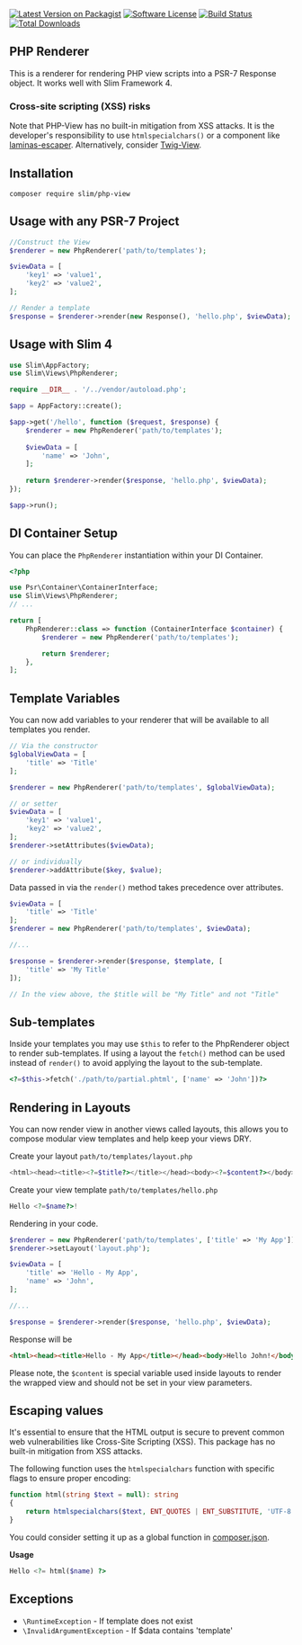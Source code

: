
[![Latest Version on Packagist](https://img.shields.io/github/release/slimphp/php-view.svg)](https://packagist.org/packages/slim/PHP-View)
[![Software License](https://img.shields.io/badge/license-MIT-brightgreen.svg)](LICENSE.md)
[![Build Status](https://github.com/slimphp/PHP-View/actions/workflows/tests.yml/badge.svg?branch=3.x)](https://github.com/slimphp/PHP-View/actions)
[![Total Downloads](https://img.shields.io/packagist/dt/slim/PHP-View.svg)](https://packagist.org/packages/slim/PHP-View/stats)


## PHP Renderer

This is a renderer for rendering PHP view scripts into a PSR-7 Response object. It works well with Slim Framework 4.


### Cross-site scripting (XSS) risks

Note that PHP-View has no built-in mitigation from XSS attacks. 
It is the developer's responsibility to use `htmlspecialchars()` 
or a component like [laminas-escaper](https://github.com/laminas/laminas-escaper). Alternatively, consider  [Twig-View](https://github.com/slimphp/Twig-View).

## Installation

```
composer require slim/php-view
```

## Usage with any PSR-7 Project

```php
//Construct the View
$renderer = new PhpRenderer('path/to/templates');

$viewData = [
    'key1' => 'value1',
    'key2' => 'value2',
];

// Render a template
$response = $renderer->render(new Response(), 'hello.php', $viewData);
```

## Usage with Slim 4

```php
use Slim\AppFactory;
use Slim\Views\PhpRenderer;

require __DIR__ . '/../vendor/autoload.php';

$app = AppFactory::create();

$app->get('/hello', function ($request, $response) {
    $renderer = new PhpRenderer('path/to/templates');
    
    $viewData = [
        'name' => 'John',
    ];
    
    return $renderer->render($response, 'hello.php', $viewData);
});

$app->run();
```

## DI Container Setup

You can place the `PhpRenderer` instantiation within your DI Container.

```php
<?php

use Psr\Container\ContainerInterface;
use Slim\Views\PhpRenderer;
// ...

return [
    PhpRenderer::class => function (ContainerInterface $container) {
        $renderer = new PhpRenderer('path/to/templates');

        return $renderer;
    },
];

```

## Template Variables

You can now add variables to your renderer that will be available to all templates you render.

```php
// Via the constructor
$globalViewData = [
    'title' => 'Title'
];

$renderer = new PhpRenderer('path/to/templates', $globalViewData);

// or setter
$viewData = [
    'key1' => 'value1',
    'key2' => 'value2',
];
$renderer->setAttributes($viewData);

// or individually
$renderer->addAttribute($key, $value);
```

Data passed in via the `render()` method takes precedence over attributes.

```php
$viewData = [
    'title' => 'Title'
];
$renderer = new PhpRenderer('path/to/templates', $viewData);

//...

$response = $renderer->render($response, $template, [
    'title' => 'My Title'
]);

// In the view above, the $title will be "My Title" and not "Title"
```

## Sub-templates

Inside your templates you may use `$this` to refer to the PhpRenderer object to render sub-templates. 
If using a layout the `fetch()` method can be used instead of `render()` to avoid applying the layout to the sub-template.

```php
<?=$this->fetch('./path/to/partial.phtml', ['name' => 'John'])?>
```

## Rendering in Layouts

You can now render view in another views called layouts, 
this allows you to compose modular view templates
and help keep your views DRY.

Create your layout `path/to/templates/layout.php`

```php
<html><head><title><?=$title?></title></head><body><?=$content?></body></html>
```

Create your view template `path/to/templates/hello.php`

```php
Hello <?=$name?>!
```

Rendering in your code.

```php
$renderer = new PhpRenderer('path/to/templates', ['title' => 'My App']);
$renderer->setLayout('layout.php');

$viewData = [
    'title' => 'Hello - My App',
    'name' => 'John',
];

//...

$response = $renderer->render($response, 'hello.php', $viewData);
```

Response will be

```html
<html><head><title>Hello - My App</title></head><body>Hello John!</body></html>
```

Please note, the `$content` is special variable used inside layouts 
to render the wrapped view and should not be set in your view parameters.

## Escaping values

It's essential to ensure that the HTML output is secure to 
prevent common web vulnerabilities like Cross-Site Scripting (XSS).
This package has no built-in mitigation from XSS attacks.

The following function uses the `htmlspecialchars` function 
with specific flags to ensure proper encoding:

```php
function html(string $text = null): string
{
    return htmlspecialchars($text, ENT_QUOTES | ENT_SUBSTITUTE, 'UTF-8');
}
```

You could consider setting it up as a global function in [composer.json](https://getcomposer.org/doc/04-schema.md#files).

**Usage**

```php
Hello <?= html($name) ?>
```

## Exceptions

* `\RuntimeException` - If template does not exist
* `\InvalidArgumentException` - If $data contains 'template'
